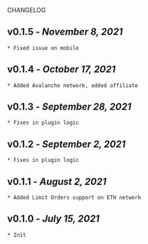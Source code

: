 CHANGELOG

## v0.1.5 - _November 8, 2021_

    * Fixed issue on mobile

## v0.1.4 - _October 17, 2021_

    * Added Avalanche network, added affiliate


## v0.1.3 - _September 28, 2021_

    * Fixes in plugin logic

## v0.1.2 - _September 2, 2021_

    * Fixes in plugin logic

## v0.1.1 - _August 2, 2021_

    * Added Limit Orders support on ETH network



## v0.1.0 - _July 15, 2021_

    * Init